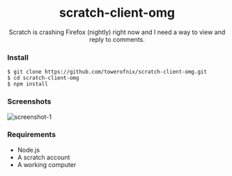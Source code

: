 <h1 align="center">scratch-client-omg</h1>
<p align="center">Scratch is crashing Firefox (nightly) right now and I need a way to view and reply to comments.</p>

### Install 
```
$ git clone https://github.com/towerofnix/scratch-client-omg.git
$ cd scratch-client-omg
$ npm install
```

### Screenshots
![screenshot-1](https://u.cubeupload.com/QNgz4p.png)

### Requirements
- Node.js
- A scratch account
- A working computer 
